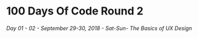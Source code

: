 # 100 Days Of Code Round 2
###### Day 01 - 02 - September 29-30, 2018  - Sat-Sun- The Basics of UX Design
